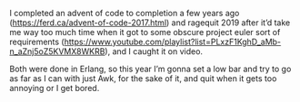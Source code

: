  I completed an advent of code to completion a few years ago (https://ferd.ca/advent-of-code-2017.html) and ragequit 2019 after it’d take me way too much time when it got to some obscure project euler sort of requirements (https://www.youtube.com/playlist?list=PLxzF1KghD_aMb-n_aZnj5oZ5KVMX8WKRB), and
I caught it on video.

Both were done in Erlang, so this year I’m gonna set a low bar and try to go as far as I can with just Awk, for the sake of it, and quit when it gets too annoying or I get bored.
